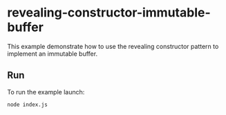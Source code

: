# revealing-constructor-immutable-buffer

This example demonstrate how to use the revealing constructor pattern to implement an immutable buffer.

## Run
To run the example launch:

```bash
node index.js
```

